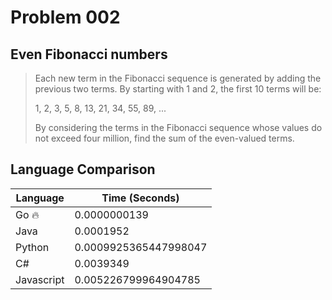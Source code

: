 # Problem 002

## Even Fibonacci numbers

>Each new term in the Fibonacci sequence is generated by adding the previous two terms. By starting with 1 and 2, the first 10 terms will be:
>
>1, 2, 3, 5, 8, 13, 21, 34, 55, 89, ...
>
>By considering the terms in the Fibonacci sequence whose values do not exceed four million, find the sum of the even-valued terms.

## Language Comparison

| Language   | Time (Seconds)        |
| ---------- | --------------------- |
| Go 🔥      | 0.0000000139          |
| Java       | 0.0001952             |
| Python     | 0.0009925365447998047 |
| C#         | 0.0039349             |
| Javascript | 0.005226799964904785  |
